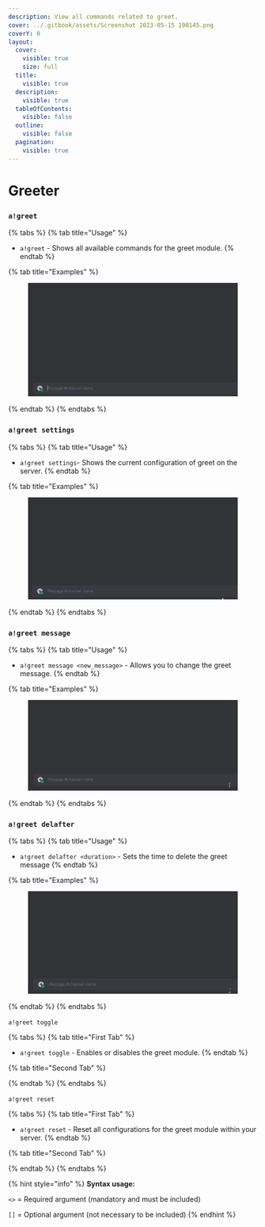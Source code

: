 ```yaml
---
description: View all commands related to greet.
cover: ../.gitbook/assets/Screenshot 2023-05-15 190145.png
coverY: 0
layout:
  cover:
    visible: true
    size: full
  title:
    visible: true
  description:
    visible: true
  tableOfContents:
    visible: false
  outline:
    visible: false
  pagination:
    visible: true
---
```


# Greeter

### `a!greet`

{% tabs %}
{% tab title="Usage" %}
* `a!greet` - Shows all available commands for the greet module.
{% endtab %}

{% tab title="Examples" %}
<figure><img src="../.gitbook/assets/DiscordPTB_AhFzuTIsM5.gif" alt=""><figcaption></figcaption></figure>
{% endtab %}
{% endtabs %}

### `a!greet settings`

{% tabs %}
{% tab title="Usage" %}
* `a!greet settings`- Shows the current configuration of greet on the server.
{% endtab %}

{% tab title="Examples" %}
<figure><img src="../.gitbook/assets/DiscordPTB_2XV8hJsPVe.gif" alt=""><figcaption></figcaption></figure>
{% endtab %}
{% endtabs %}

### `a!greet message`

{% tabs %}
{% tab title="Usage" %}
* `a!greet message <new_message>` - Allows you to change the greet message.
{% endtab %}

{% tab title="Examples" %}
<figure><img src="../.gitbook/assets/DiscordPTB_fAZyQkqvvn.gif" alt=""><figcaption></figcaption></figure>
{% endtab %}
{% endtabs %}

### `a!greet delafter`

{% tabs %}
{% tab title="Usage" %}
* `a!greet delafter <duration>` - Sets the time to delete the greet message
{% endtab %}

{% tab title="Examples" %}
<figure><img src="../.gitbook/assets/DiscordPTB_6ilQHyHJSS.gif" alt=""><figcaption></figcaption></figure>
{% endtab %}
{% endtabs %}

`a!greet toggle`

{% tabs %}
{% tab title="First Tab" %}
* `a!greet toggle` - Enables or disables the greet module.
{% endtab %}

{% tab title="Second Tab" %}

{% endtab %}
{% endtabs %}

`a!greet reset`

{% tabs %}
{% tab title="First Tab" %}
* `a!greet reset` - Reset all configurations for the greet module within your server.
{% endtab %}

{% tab title="Second Tab" %}

{% endtab %}
{% endtabs %}

{% hint style="info" %}
**Syntax usage:**

`<>` = Required argument (mandatory and must be included)

`[]` = Optional argument (not necessary to be included)
{% endhint %}
